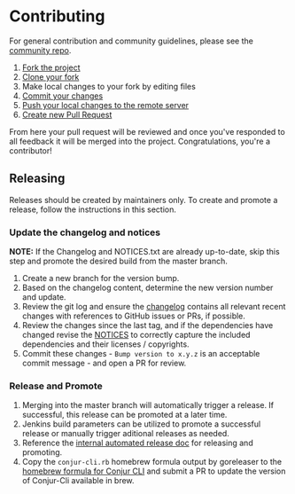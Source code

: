 # Contributing

For general contribution and community guidelines, please see the [community repo](https://github.com/cyberark/community).

1. [Fork the project](https://help.github.com/en/github/getting-started-with-github/fork-a-repo)
1. [Clone your fork](https://help.github.com/en/github/creating-cloning-and-archiving-repositories/cloning-a-repository)
1. Make local changes to your fork by editing files
1. [Commit your changes](https://help.github.com/en/github/managing-files-in-a-repository/adding-a-file-to-a-repository-using-the-command-line)
1. [Push your local changes to the remote server](https://help.github.com/en/github/using-git/pushing-commits-to-a-remote-repository)
1. [Create new Pull Request](https://help.github.com/en/github/collaborating-with-issues-and-pull-requests/creating-a-pull-request-from-a-fork)

From here your pull request will be reviewed and once you've responded to all
feedback it will be merged into the project. Congratulations, you're a
contributor!

## Releasing

Releases should be created by maintainers only. To create and promote a
release, follow the instructions in this section.

### Update the changelog and notices

**NOTE:** If the Changelog and NOTICES.txt are already up-to-date, skip this
step and promote the desired build from the master branch.

1. Create a new branch for the version bump.
1. Based on the changelog content, determine the new version number and update.
1. Review the git log and ensure the [changelog](CHANGELOG.md) contains all
   relevant recent changes with references to GitHub issues or PRs, if possible.
1. Review the changes since the last tag, and if the dependencies have changed
   revise the [NOTICES](NOTICES.txt) to correctly capture the included
   dependencies and their licenses / copyrights.
1. Commit these changes - `Bump version to x.y.z` is an acceptable commit
   message - and open a PR for review.

### Release and Promote

1. Merging into the master branch will automatically trigger a release.
   If successful, this release can be promoted at a later time.
1. Jenkins build parameters can be utilized to promote a successful release
   or manually trigger aditional releases as needed.
1. Reference the [internal automated release doc](https://github.com/conjurinc/docs/blob/master/reference/infrastructure/automated_releases.md#release-and-promotion-process) for releasing and promoting.
1. Copy the `conjur-cli.rb` homebrew formula output by goreleaser
   to the [homebrew formula for Conjur CLI](https://github.com/cyberark/homebrew-tools/blob/main/conjur-cli.rb)
   and submit a PR to update the version of Conjur-Cli available in brew.
